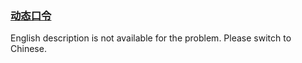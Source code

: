 ### [动态口令](https://leetcode.com/problems/zuo-xuan-zhuan-zi-fu-chuan-lcof)

<p>English description is not available for the problem. Please switch to Chinese.</p>
